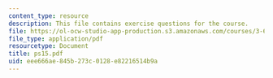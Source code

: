 ```yaml
---
content_type: resource
description: This file contains exercise questions for the course.
file: https://ol-ocw-studio-app-production.s3.amazonaws.com/courses/3-60-symmetry-structure-and-tensor-properties-of-materials-fall-2005/eee666ae845b273c0128e82216514b9a_ps15.pdf
file_type: application/pdf
resourcetype: Document
title: ps15.pdf
uid: eee666ae-845b-273c-0128-e82216514b9a
---
```

